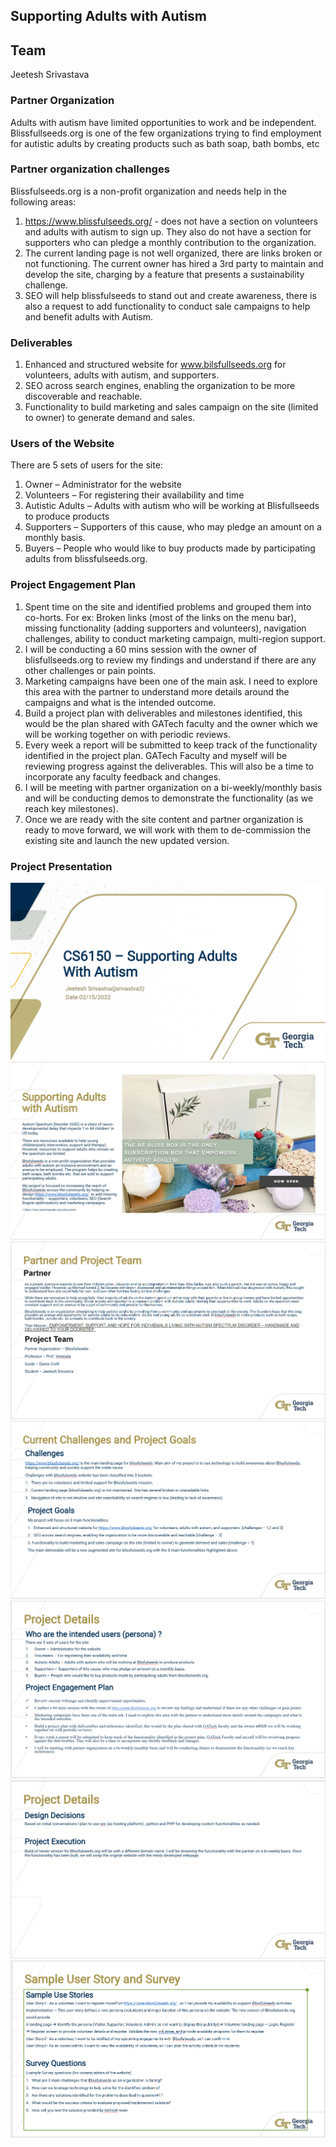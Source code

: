 ## Supporting Adults with Autism

## Team
Jeetesh Srivastava

### Partner Organization
Adults with autism have limited opportunities to work and be independent. Blissfullseeds.org is one of the few organizations trying to find employment for autistic adults by creating products such as bath soap, bath bombs, etc

### Partner organization challenges
Blissfulseeds.org is a non-profit organization and needs help in the following areas:
1.	https://www.blissfulseeds.org/ - does not have a section on volunteers and adults with autism to sign up. They also do not have a section for supporters who can pledge a monthly contribution to the organization.
2.	The current landing page is not well organized, there are links broken or not functioning. The current owner has hired a 3rd party to maintain and develop the site, charging by a feature that presents a sustainability challenge.
3.	SEO will help blissfulseeds to stand out and create awareness, there is also a request to add functionality to conduct sale campaigns to help and benefit adults with Autism.


### Deliverables
1.	Enhanced and structured website for www.bilsfullseeds.org for volunteers, adults with autism, and supporters. 
2.	SEO across search engines, enabling the organization to be more discoverable and reachable.
3.	Functionality to build marketing and sales campaign on the site (limited to owner) to generate demand and sales.

### Users of the Website
There are 5 sets of users for the site:
1.	Owner – Administrator for the website
2.	Volunteers – For registering their availability and time
3.	Autistic Adults – Adults with autism who will be working at Blisfullseeds to produce products 
4.	Supporters – Supporters of this cause, who may pledge an amount on a monthly basis.
5.	Buyers – People who would like to buy products made by participating adults from blissfulseeds.org.

### Project Engagement Plan
1.	Spent time on the site and identified problems and grouped them into co-horts. For ex: Broken links (most of the links on the menu bar), missing functionality (adding supporters and volunteers), navigation challenges, ability to conduct marketing campaign, multi-region support. 
2.	I will be conducting a 60 mins session with the owner of blisfullseeds.org to review my findings and understand if there are any other challenges or pain points.
3.	Marketing campaigns have been one of the main ask. I need to explore this area with the partner to understand more details around the campaigns and what is the intended outcome. 
4.	Build a project plan with deliverables and milestones identified, this would be the plan shared with GATech faculty and the owner which we will be working together on with periodic reviews.
5.	Every week a report will be submitted to keep track of the functionality identified in the project plan. GATech Faculty and myself will be reviewing progress against the deliverables. This will also be a time to incorporate any faculty feedback and changes.
6.	I will be meeting with partner organization on a bi-weekly/monthly basis and will be conducting demos to demonstrate the functionality (as we reach key milestones).
7.	Once we are ready with the site content and partner organization is ready to move forward, we will work with them to de-commission the existing site and launch the new updated version.


### Project Presentation

![plot](Slide1.png)
![plot](Slide2.png)
![plot](Slide3.png)
![plot](Slide4.png)
![plot](Slide5.png)
![plot](Slide6.png)
![plot](Slide7.png)

